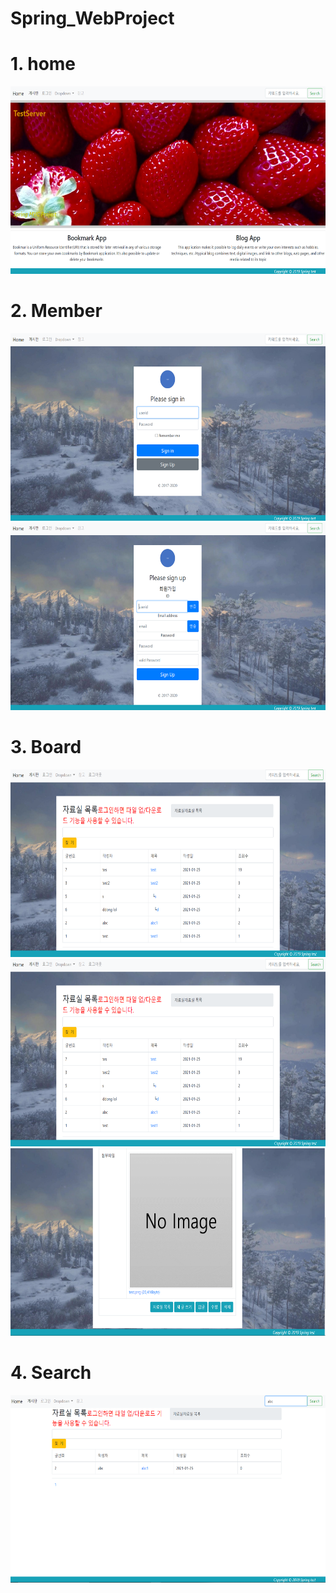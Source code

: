 # Spring_WebProject
<h1>1. home</h1>
<img width="600" height="300" src="https://raw.githubusercontent.com/Seung-ws/Spring_WebProject/master/home/Eun/Preview/1.png">
<h1>2. Member</h1>
<img width="600" height="300" src="https://raw.githubusercontent.com/Seung-ws/Spring_WebProject/master/home/Eun/Preview/2.png">
<img width="600" height="300" src="https://raw.githubusercontent.com/Seung-ws/Spring_WebProject/master/home/Eun/Preview/3.png">
<h1>3. Board</h1>
<img width="600" height="300" src="https://raw.githubusercontent.com/Seung-ws/Spring_WebProject/master/home/Eun/Preview/4.png">
<img width="600" height="300" src="https://raw.githubusercontent.com/Seung-ws/Spring_WebProject/master/home/Eun/Preview/5.png">
<img width="600" height="300" src="https://raw.githubusercontent.com/Seung-ws/Spring_WebProject/master/home/Eun/Preview/6.png">
<h1>4. Search</h1>
<img width="600" height="300" src="https://raw.githubusercontent.com/Seung-ws/Spring_WebProject/master/home/Eun/Preview/7.png">

